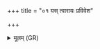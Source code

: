 +++
title = "०१ यस् त्वारायः प्रविवेश"

+++
<details><summary>मूलम् (GR)</summary>

यस् त्वारायः प्रविवेश-  
-अजानिर् जनिवाँ उत ।  
अथो यस् तन्वं पस्पर्श  
तम् इतो निर् णयामसि ॥
</details>